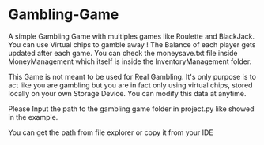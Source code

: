 # Gambling-Game
A simple Gambling Game with multiples games like Roulette and BlackJack.
You can use Virtual chips to gamble away ! The Balance of each player gets updated after each game. 
You can check the moneysave.txt file inside MoneyManagement which itself is inside the InventoryManagement folder.

This Game is not meant to be used for Real Gambling. It's only purpose is to act like you are gambling but you are in fact only using virtual chips, stored locally on your own Storage Device. You can modify this data at anytime.

Please Input the path to the gambling game folder in project.py like showed in the example.

You can get the path from file explorer or copy it from your IDE
